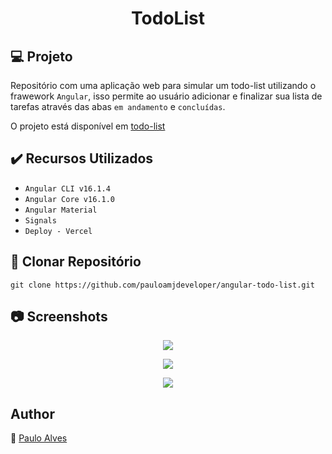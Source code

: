 <h1 align="center">TodoList</h1>

## :computer: Projeto

Repositório com uma aplicação web para simular um todo-list utilizando o frawework `Angular`, isso permite ao usuário adicionar e finalizar sua lista de tarefas através das abas `em andamento` e `concluídas`.

O projeto está disponível em [todo-list](https://todo-list-six-lyart.vercel.app/) 

## ✔️ Recursos Utilizados

- ``Angular CLI v16.1.4``
- ``Angular Core v16.1.0``
- ``Angular Material``
- ``Signals``
- ``Deploy - Vercel``

## :floppy_disk: Clonar Repositório

```git clone https://github.com/pauloamjdeveloper/angular-todo-list.git```

## :camera: Screenshots

<p align="center"> <img src="https://github.com/pauloamjdeveloper/angular-todo-list/blob/master/src/assets/images/screenshot1.PNG" /></p>
<p align="center"> <img src="https://github.com/pauloamjdeveloper/angular-todo-list/blob/master/src/assets/images/screenshot2.PNG" /></p>
<p align="center"> <img src="https://github.com/pauloamjdeveloper/angular-todo-list/blob/master/src/assets/images/screenshot3.PNG" /></p>

## Author
:boy: [Paulo Alves](https://github.com/pauloamjdeveloper)
